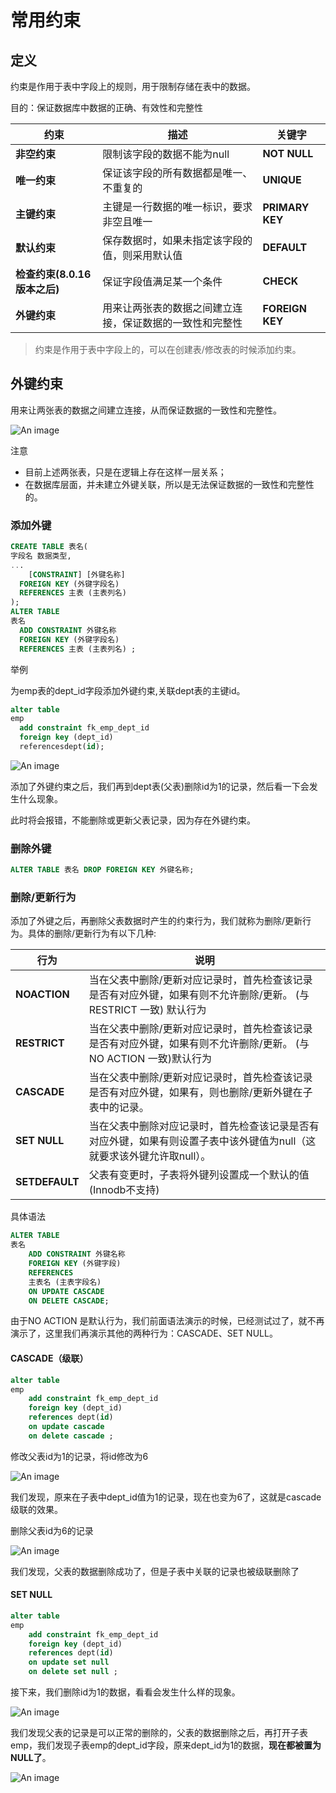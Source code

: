 # 常用约束

## 定义

约束是作用于表中字段上的规则，用于限制存储在表中的数据。

目的：保证数据库中数据的正确、有效性和完整性

| 约束                         | 描述                                                     | 关键字              |
| ---------------------------- | -------------------------------------------------------- | ------------------- |
| **非空约束**                 | 限制该字段的数据不能为null                               | **NOT NULL**        |
| **唯一约束**                 | 保证该字段的所有数据都是唯一、不重复的                   | **UNIQUE**          |
| **主键约束**                 | 主键是一行数据的唯一标识，要求非空且唯一                 | **PRIMARY** **KEY** |
| **默认约束**                 | 保存数据时，如果未指定该字段的值，则采用默认值           | **DEFAULT**         |
| **检查约束(8.0.16版本之后)** | 保证字段值满足某一个条件                                 | **CHECK**           |
| **外键约束**                 | 用来让两张表的数据之间建立连接，保证数据的一致性和完整性 | **FOREIGN** **KEY** |

> 约束是作用于表中字段上的，可以在创建表/修改表的时候添加约束。

## 外键约束

用来让两张表的数据之间建立连接，从而保证数据的一致性和完整性。

![An image](/img/dev/mysql/02.png)

注意

- 目前上述两张表，只是在逻辑上存在这样一层关系；
- 在数据库层面，并未建立外键关联，所以是无法保证数据的一致性和完整性的。

### 添加外键

```sql
CREATE TABLE 表名(
字段名 数据类型,
...
    [CONSTRAINT] [外键名称] 
  FOREIGN KEY (外键字段名) 
  REFERENCES 主表 (主表列名)
);
ALTER TABLE 
表名 
  ADD CONSTRAINT 外键名称 
  FOREIGN KEY (外键字段名)
  REFERENCES 主表 (主表列名) ;
```

举例

为emp表的dept_id字段添加外键约束,关联dept表的主键id。

```sql
alter table 
emp 
  add constraint fk_emp_dept_id 
  foreign key (dept_id) 
  referencesdept(id);
```

![An image](/img/dev/mysql/03.png)

添加了外键约束之后，我们再到dept表(父表)删除id为1的记录，然后看一下会发生什么现象。

此时将会报错，不能删除或更新父表记录，因为存在外键约束。

### 删除外键

```sql
ALTER TABLE 表名 DROP FOREIGN KEY 外键名称;
```

### 删除/更新行为

添加了外键之后，再删除父表数据时产生的约束行为，我们就称为删除/更新行为。具体的删除/更新行为有以下几种:

| **行为**       | **说明**                                                     |
| -------------- | ------------------------------------------------------------ |
| **NOACTION**   | 当在父表中删除/更新对应记录时，首先检查该记录是否有对应外键，如果有则不允许删除/更新。 (与 RESTRICT 一致) 默认行为 |
| **RESTRICT**   | 当在父表中删除/更新对应记录时，首先检查该记录是否有对应外键，如果有则不允许删除/更新。 (与 NO ACTION 一致)默认行为 |
| **CASCADE**    | 当在父表中删除/更新对应记录时，首先检查该记录是否有对应外键，如果有，则也删除/更新外键在子表中的记录。 |
| **SET NULL**   | 当在父表中删除对应记录时，首先检查该记录是否有对应外键，如果有则设置子表中该外键值为null（这就要求该外键允许取null）。 |
| **SETDEFAULT** | 父表有变更时，子表将外键列设置成一个默认的值(Innodb不支持)   |

具体语法

```sql
ALTER TABLE 
表名 
    ADD CONSTRAINT 外键名称 
    FOREIGN KEY (外键字段) 
    REFERENCES
    主表名 (主表字段名) 
    ON UPDATE CASCADE 
    ON DELETE CASCADE;
```

由于NO ACTION 是默认行为，我们前面语法演示的时候，已经测试过了，就不再演示了，这里我们再演示其他的两种行为：CASCADE、SET NULL。

#### CASCADE（级联）

```sql
alter table 
emp 
    add constraint fk_emp_dept_id 
    foreign key (dept_id) 
    references dept(id) 
    on update cascade 
    on delete cascade ;
```

修改父表id为1的记录，将id修改为6

![An image](/img/dev/mysql/04.png)

我们发现，原来在子表中dept_id值为1的记录，现在也变为6了，这就是cascade级联的效果。

删除父表id为6的记录

![An image](/img/dev/mysql/05.png)

我们发现，父表的数据删除成功了，但是子表中关联的记录也被级联删除了

#### SET NULL

```sql
alter table 
emp 
    add constraint fk_emp_dept_id 
    foreign key (dept_id)
    references dept(id) 
    on update set null 
    on delete set null ;
```

接下来，我们删除id为1的数据，看看会发生什么样的现象。

![An image](/img/dev/mysql/06.png)

我们发现父表的记录是可以正常的删除的，父表的数据删除之后，再打开子表 emp，我们发现子表emp的dept_id字段，原来dept_id为1的数据，**现在都被置为NULL了**。

![An image](/img/dev/mysql/07.png)
